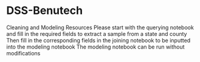 # DSS-Benutech
Cleaning and Modeling Resources 
Please start with the querying notebook and fill in the required fields to extract a sample from a state and county
Then fill in the corresponding fields in the joining notebook to be inputted into the modeling notebook
The modeling notebook can be run without modifications
